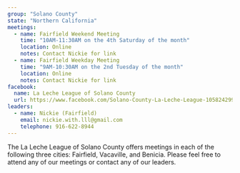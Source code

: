 ```yaml
---
group: "Solano County"
state: "Northern California"
meetings:
  - name: Fairfield Weekend Meeting
    time: "10AM-11:30AM on the 4th Saturday of the month"
    location: Online
    notes: Contact Nickie for link
  - name: Fairfield Weekday Meeting
    time: "9AM-10:30AM on the 2nd Tuesday of the month"
    location: Online
    notes: Contact Nickie for link
facebook:
  name: La Leche League of Solano County
  url: https://www.facebook.com/Solano-County-La-Leche-League-105824299459800
leaders:
  - name: Nickie (Fairfield)
    email: nickie.with.lll@gmail.com
    telephone: 916-622-8944
---
```

The La Leche League of Solano County offers meetings in each of the following three cities: Fairfield, Vacaville, and Benicia. Please feel free to attend any of our meetings or contact any of our leaders.
